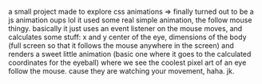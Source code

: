 a small project made to explore css animations => finally turned out to be a js animation oups lol
it used some real simple animation, the follow mouse thingy.
basically it just uses an event listener on the mouse moves, and calculates some stuff: x and y center of the eye, dimensions of the body (full screen so that it follows the mouse anywhere in the screen) and renders a sweet little animation (basic one where it goes to the calculated coordinates for the eyeball) where we see the coolest pixel art of an eye follow the mouse. 
cause they are watching your movement, haha. jk.
